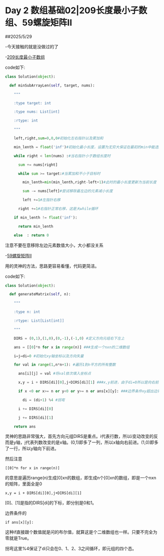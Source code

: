 # Day 2 数组基础02|209长度最小子数组、59螺旋矩阵II

##2025/5/29

-今天接触的就是没做过的了

-[209长度最小子数组](https://leetcode.cn/problems/minimum-size-subarray-sum/description/)

code如下:

```python
class Solution(object):

  def minSubArrayLen(self, target, nums):

​    """

​    :type target: int

​    :type nums: List[int]

​    :rtype: int

​    """

​    left,right,sum=0,0,0#初始化左右指针以及累加和

​    min_lenth = float('inf')#初始化最小长度，设置为无穷大保证在最初的min中能选到当前长度

​    while right < len(nums) :#当右指针小于数组长度时

​      sum += nums[right]

​      while sum >= target:#当累加和不小于目标时

​        min_lenth=min(min_lenth,right-left+1)#此时的最小长度更新为当前长度

​        sum -= nums[left]#尝试移除最左边的元素减小长度

​        left +=1#左指针右移

​      right +=1#右指针正常右移，这是大while循环

​    if min_lenth != float('inf'):

​      return min_lenth

​    else  : return 0
```





注意不要在意移除左边元素数值大小，大小都没关系



-[59螺旋矩阵II](https://leetcode.cn/problems/spiral-matrix-ii/)

用的灵神的方法，思路更容易看懂，代码更简洁。

code如下:

```python
class Solution(object):

  def generateMatrix(self, n):

​    """

​    :type n: int

​    :rtype: List[List[int]]

​    """

​    DIRS = (0,1),(1,0),(0,-1),(-1,0) #定义方向元组右下左上

​    ans = [[0]*n for x in range(n)] ###生成一个nxn的二维数组

​    i=j=di=0 #初始化xy轴坐标以及方向矢量

​    for val in range(1,n*n+1): #遍历1到n平方的所有整数

​      ans[i][j] = val #将val依次填入坐标点

​      x,y = i + DIRS[di][0],j+DIRS[di][1] ###x,y前进，由于di=0所以是向右前进的(0,1)

​      if x <0 or x>= n or y<0 or y>= n or ans[x][y]: ###边界条件xy超出边界或者ans坐标有数字

​        di = (di+1) %4 #拐弯

​      i += DIRS[di][0]

​      j += DIRS[di][1]

​    return ans
```



灵神的思路非常强大，首先方向元组DIRS是重点。i代表行数，所以i变动改变的反而是y轴，j代表列数改变的是x轴。(0,1)即多了一列，所以x轴向右前进。(1,0)即多了一行，所以y轴向下前进。

然后注意

```
[[0]*n for x in range(n)]
```

的意思是遍历range(n)生成[0]xn的数组，即生成n个[0]xn的数组，即是一个nxn的矩阵，里面全是0

```
x,y = i + DIRS[di][0],j+DIRS[di][1]
```

[0]、[1]是指的DIRS[di]的下标，即分别是0和1。

边界条件的

```
if ans[x][y]:
```

这种if直接跟个数值就是问的布尔值，就算这是个二维数组也一样。只要不完全为零就是True。

拐弯这里%4保证了di只会在0、1、2、3之间循环，即元组的四个态。

